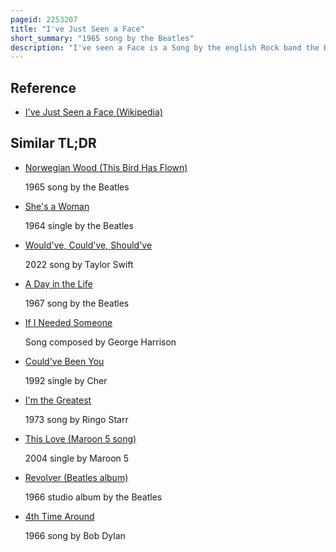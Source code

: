 ```yaml
---
pageid: 2253207
title: "I've Just Seen a Face"
short_summary: "1965 song by the Beatles"
description: "I've seen a Face is a Song by the english Rock band the Beatles. It was released in August 1965 on their Album Help! Except in North America where it appeared as the Opening Track on Rubber Soul's Release in December 1965. Written and sung by Paul Mccartney the Song is credited to the Partnership Lennon-Mccartney. The Song is a cheerful Love Ballad whose Lyrics discuss a Love at first Sight while conveying an Adrenaline Rush that the Singer Experiences which makes him both enthusiastic and inarticulate."
---
```


## Reference

- [I've Just Seen a Face (Wikipedia)](https://en.wikipedia.org/?curid=2253207)

## Similar TL;DR

- [Norwegian Wood (This Bird Has Flown)](/tldr/en/norwegian-wood-this-bird-has-flown)

  1965 song by the Beatles

- [She's a Woman](/tldr/en/shes-a-woman)

  1964 single by the Beatles

- [Would've, Could've, Should've](/tldr/en/wouldve-couldve-shouldve)

  2022 song by Taylor Swift

- [A Day in the Life](/tldr/en/a-day-in-the-life)

  1967 song by the Beatles

- [If I Needed Someone](/tldr/en/if-i-needed-someone)

  Song composed by George Harrison

- [Could've Been You](/tldr/en/couldve-been-you)

  1992 single by Cher

- [I'm the Greatest](/tldr/en/im-the-greatest)

  1973 song by Ringo Starr

- [This Love (Maroon 5 song)](/tldr/en/this-love-maroon-5-song)

  2004 single by Maroon 5

- [Revolver (Beatles album)](/tldr/en/revolver-beatles-album)

  1966 studio album by the Beatles

- [4th Time Around](/tldr/en/4th-time-around)

  1966 song by Bob Dylan
